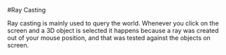 #Ray Casting

Ray casting is mainly used to query the world. Whenever you click on the screen and a 3D object is selected it happens because a ray was created out of your mouse position, and that was tested against the objects on screen.